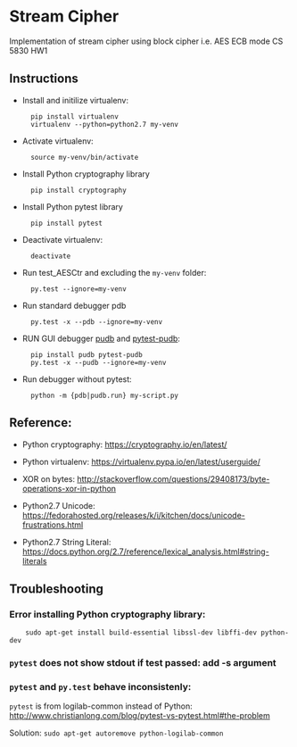 # Stream Cipher 

Implementation of stream cipher using block cipher i.e. AES ECB mode
CS 5830 HW1

## Instructions
* Install and initilize virtualenv:


        pip install virtualenv
        virtualenv --python=python2.7 my-venv
     
* Activate virtualenv:


        source my-venv/bin/activate
        
* Install Python cryptography library


        pip install cryptography
        
* Install Python pytest library
 
 
        pip install pytest

* Deactivate virtualenv:


        deactivate

* Run test_AESCtr and excluding the `my-venv` folder:


        py.test --ignore=my-venv

* Run standard debugger pdb 

        py.test -x --pdb --ignore=my-venv

* RUN GUI debugger [pudb](https://github.com/inducer/pudb) and [pytest-pudb](https://github.com/wronglink/pytest-pudb):

 
        pip install pudb pytest-pudb
        py.test -x --pudb --ignore=my-venv
        
* Run debugger without pytest:


        python -m {pdb|pudb.run} my-script.py


## Reference:

* Python cryptography: https://cryptography.io/en/latest/

* Python virtualenv: https://virtualenv.pypa.io/en/latest/userguide/

* XOR on bytes: http://stackoverflow.com/questions/29408173/byte-operations-xor-in-python

* Python2.7 Unicode: https://fedorahosted.org/releases/k/i/kitchen/docs/unicode-frustrations.html

* Python2.7 String Literal: https://docs.python.org/2.7/reference/lexical_analysis.html#string-literals 

## Troubleshooting

### Error installing Python cryptography library:


        sudo apt-get install build-essential libssl-dev libffi-dev python-dev

### `pytest` does not show stdout if test passed: add -s argument

### `pytest` and `py.test` behave inconsistenly:

`pytest` is from logilab-common instead of Python: http://www.christianlong.com/blog/pytest-vs-pytest.html#the-problem

Solution: `sudo apt-get autoremove python-logilab-common`

